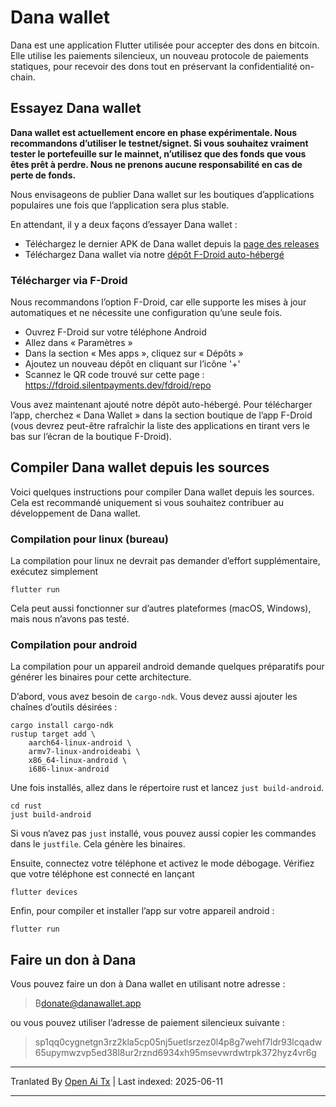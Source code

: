 # Dana wallet

Dana est une application Flutter utilisée pour accepter des dons en bitcoin. Elle utilise les paiements silencieux, un nouveau protocole de paiements statiques, pour recevoir des dons tout en préservant la confidentialité on-chain.

## Essayez Dana wallet

**Dana wallet est actuellement encore en phase expérimentale. Nous recommandons d’utiliser le testnet/signet. Si vous souhaitez vraiment tester le portefeuille sur le mainnet, n’utilisez que des fonds que vous êtes prêt à perdre. Nous ne prenons aucune responsabilité en cas de perte de fonds.**

Nous envisageons de publier Dana wallet sur les boutiques d’applications populaires une fois que l’application sera plus stable.

En attendant, il y a deux façons d’essayer Dana wallet :

- Téléchargez le dernier APK de Dana wallet depuis la [page des releases](https://github.com/cygnet3/danawallet/releases)
- Téléchargez Dana wallet via notre [dépôt F-Droid auto-hébergé](https://fdroid.silentpayments.dev/fdroid/repo)

### Télécharger via F-Droid

Nous recommandons l’option F-Droid, car elle supporte les mises à jour automatiques et ne nécessite une configuration qu’une seule fois.

- Ouvrez F-Droid sur votre téléphone Android
- Allez dans « Paramètres »
- Dans la section « Mes apps », cliquez sur « Dépôts »
- Ajoutez un nouveau dépôt en cliquant sur l’icône '+'
- Scannez le QR code trouvé sur cette page : https://fdroid.silentpayments.dev/fdroid/repo

Vous avez maintenant ajouté notre dépôt auto-hébergé. Pour télécharger l’app, cherchez « Dana Wallet » dans la section boutique de l’app F-Droid (vous devrez peut-être rafraîchir la liste des applications en tirant vers le bas sur l’écran de la boutique F-Droid).

## Compiler Dana wallet depuis les sources

Voici quelques instructions pour compiler Dana wallet depuis les sources. Cela est recommandé uniquement si vous souhaitez contribuer au développement de Dana wallet.

### Compilation pour linux (bureau)

La compilation pour linux ne devrait pas demander d’effort supplémentaire, exécutez simplement

```
flutter run
```

Cela peut aussi fonctionner sur d’autres plateformes (macOS, Windows), mais nous n’avons pas testé.

### Compilation pour android

La compilation pour un appareil android demande quelques préparatifs pour générer les binaires pour cette architecture.

D’abord, vous avez besoin de `cargo-ndk`. Vous devez aussi ajouter les chaînes d’outils désirées :

```
cargo install cargo-ndk
rustup target add \
    aarch64-linux-android \
    armv7-linux-androideabi \
    x86_64-linux-android \
    i686-linux-android
```

Une fois installés, allez dans le répertoire rust et lancez `just build-android`.

```
cd rust
just build-android
```

Si vous n’avez pas `just` installé, vous pouvez aussi copier les commandes dans le `justfile`.
Cela génère les binaires.

Ensuite, connectez votre téléphone et activez le mode débogage.
Vérifiez que votre téléphone est connecté en lançant

```
flutter devices
```

Enfin, pour compiler et installer l’app sur votre appareil android :

```
flutter run
```

## Faire un don à Dana

Vous pouvez faire un don à Dana wallet en utilisant notre adresse :

> ₿donate@danawallet.app

ou vous pouvez utiliser l’adresse de paiement silencieux suivante :

> sp1qq0cygnetgn3rz2kla5cp05nj5uetlsrzez0l4p8g7wehf7ldr93lcqadw65upymwzvp5ed38l8ur2rznd6934xh95msevwrdwtrpk372hyz4vr6g

---

Tranlated By [Open Ai Tx](https://github.com/OpenAiTx/OpenAiTx) | Last indexed: 2025-06-11

---